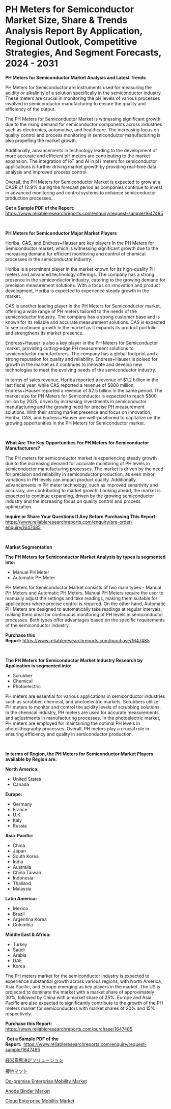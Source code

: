 <p><h1>PH Meters for Semiconductor Market Size, Share & Trends Analysis Report By Application, Regional Outlook, Competitive Strategies, And Segment Forecasts, 2024 - 2031</h1></p><p><strong>PH Meters for Semiconductor Market Analysis and Latest Trends</strong></p>
<p><p>PH Meters for Semiconductor are instruments used for measuring the acidity or alkalinity of a solution specifically in the semiconductor industry. These meters are crucial in monitoring the pH levels of various processes involved in semiconductor manufacturing to ensure the quality and efficiency of the output.</p><p>The PH Meters for Semiconductor Market is witnessing significant growth due to the rising demand for semiconductor components across industries such as electronics, automotive, and healthcare. The increasing focus on quality control and process monitoring in semiconductor manufacturing is also propelling the market growth.</p><p>Additionally, advancements in technology leading to the development of more accurate and efficient pH meters are contributing to the market expansion. The integration of IoT and AI in pH meters for semiconductor applications is further driving market growth by providing real-time data analysis and improved process control.</p><p>Overall, the PH Meters for Semiconductor Market is expected to grow at a CAGR of 12.9% during the forecast period as companies continue to invest in advanced monitoring and control systems to enhance semiconductor production processes.</p></p>
<p><strong>Get a Sample PDF of the Report:&nbsp;</strong> <a href="https://www.reliableresearchreports.com/enquiry/request-sample/1647485">https://www.reliableresearchreports.com/enquiry/request-sample/1647485</a></p>
<p>&nbsp;</p>
<p><strong>PH Meters for Semiconductor Major Market Players</strong></p>
<p><p>Horiba, CAS, and Endress+Hauser are key players in the PH Meters for Semiconductor market, which is witnessing significant growth due to the increasing demand for efficient monitoring and control of chemical processes in the semiconductor industry. </p><p>Horiba is a prominent player in the market known for its high-quality PH meters and advanced technology offerings. The company has a strong presence in the semiconductor industry, catering to the growing demand for precision measurement solutions. With a focus on innovation and product development, Horiba is expected to experience steady growth in the market.</p><p>CAS is another leading player in the PH Meters for Semiconductor market, offering a wide range of PH meters tailored to the needs of the semiconductor industry. The company has a strong customer base and is known for its reliable and accurate measurement solutions. CAS is expected to see continued growth in the market as it expands its product portfolio and strengthens its market presence.</p><p>Endress+Hauser is also a key player in the PH Meters for Semiconductor market, providing cutting-edge PH measurement solutions to semiconductor manufacturers. The company has a global footprint and a strong reputation for quality and reliability. Endress+Hauser is poised for growth in the market as it continues to innovate and develop new technologies to meet the evolving needs of the semiconductor industry.</p><p>In terms of sales revenue, Horiba reported a revenue of $1.2 billion in the last fiscal year, while CAS reported a revenue of $800 million. Endress+Hauser reported a revenue of $2.5 billion in the same period. The market size for PH Meters for Semiconductor is expected to reach $500 million by 2025, driven by increasing investments in semiconductor manufacturing and the growing need for precise PH measurement solutions. With their strong market presence and focus on innovation, Horiba, CAS, and Endress+Hauser are well-positioned to capitalize on the growing opportunities in the PH Meters for Semiconductor market.</p></p>
<p>&nbsp;</p>
<p><strong>What Are The Key Opportunities For PH Meters for Semiconductor Manufacturers?</strong></p>
<p><p>The PH meters for semiconductor market is experiencing steady growth due to the increasing demand for accurate monitoring of PH levels in semiconductor manufacturing processes. The market is driven by the need for precision and reliability in semiconductor production, as even minor variations in PH levels can impact product quality. Additionally, advancements in PH meter technology, such as improved sensitivity and accuracy, are contributing to market growth. Looking ahead, the market is expected to continue expanding, driven by the growing semiconductor industry and the increasing focus on quality control and process optimization.</p></p>
<p><strong>Inquire or Share Your Questions If Any Before Purchasing This Report:</strong> <a href="https://www.reliableresearchreports.com/enquiry/pre-order-enquiry/1647485">https://www.reliableresearchreports.com/enquiry/pre-order-enquiry/1647485</a></p>
<p>&nbsp;</p>
<p><strong>Market Segmentation</strong></p>
<p><strong>The PH Meters for Semiconductor Market Analysis by types is segmented into:</strong></p>
<p><ul><li>Manual PH Meter</li><li>Automatic PH Meter</li></ul></p>
<p><p>PH Meters for Semiconductor Market consists of two main types - Manual PH Meters and Automatic PH Meters. Manual PH Meters require the user to manually adjust the settings and take readings, making them suitable for applications where precise control is required. On the other hand, Automatic PH Meters are designed to automatically take readings at regular intervals, making them ideal for continuous monitoring of PH levels in semiconductor processes. Both types offer advantages based on the specific requirements of the semiconductor industry.</p></p>
<p><strong>Purchase this Report:&nbsp;</strong><a href="https://www.reliableresearchreports.com/purchase/1647485">https://www.reliableresearchreports.com/purchase/1647485</a></p>
<p>&nbsp;</p>
<p><strong>The PH Meters for Semiconductor Market Industry Research by Application is segmented into:</strong></p>
<p><ul><li>Scrubber</li><li>Chemical</li><li>Photoelectric</li></ul></p>
<p><p>PH meters are essential for various applications in semiconductor industries such as scrubber, chemical, and photoelectric markets. Scrubbers utilize PH meters to monitor and control the acidity levels of scrubbing solutions. In the chemical industry, PH meters are used for accurate measurements and adjustments in manufacturing processes. In the photoelectric market, PH meters are employed for maintaining the optimal PH levels in photolithography processes. Overall, PH meters play a crucial role in ensuring efficiency and quality in semiconductor production.</p></p>
<p>&nbsp;</p>
<p><strong>In terms of Region, the PH Meters for Semiconductor Market Players available by Region are:</strong></p>
<p>
    <p> <strong> North America: </strong>
        <ul>
            <li>United States</li>
            <li>Canada</li>
        </ul>
        </p> 
    <p> <strong> Europe: </strong>
        <ul>
            <li>Germany</li>
            <li>France</li>
            <li>U.K.</li>
            <li>Italy</li>
            <li>Russia</li>
        </ul>
        </p> 
    <p> <strong> Asia-Pacific: </strong>
        <ul>
            <li>China</li>
            <li>Japan</li>
            <li>South Korea</li>
            <li>India</li>
            <li>Australia</li>
            <li>China Taiwan</li>
            <li>Indonesia</li>
            <li>Thailand</li>
            <li>Malaysia</li>
        </ul>
        </p> 
    <p> <strong> Latin America: </strong>
        <ul>
            <li>Mexico</li>
            <li>Brazil</li>
            <li>Argentina Korea</li>
            <li>Colombia</li>
        </ul>
        </p> 
    <p> <strong> Middle East & Africa: </strong>
        <ul>
            <li>Turkey</li>
            <li>Saudi</li>
            <li>Arabia</li>
            <li>UAE</li>
            <li>Korea</li>
        </ul>
    </p>
    </p>
<p><p>The PH meters market for the semiconductor industry is expected to experience substantial growth across various regions, with North America, Asia Pacific, and Europe emerging as key players in the market. The US is projected to dominate the market with a market share of approximately 30%, followed by China with a market share of 25%. Europe and Asia Pacific are also expected to significantly contribute to the growth of the PH meters market for semiconductors with market shares of 20% and 15% respectively.</p></p>
<p><strong>Purchase this Report: </strong><a href="https://www.reliableresearchreports.com/purchase/1647485">https://www.reliableresearchreports.com/purchase/1647485</a></p>
<p>&nbsp;<strong>Get a Sample PDF of the Report:&nbsp;&nbsp;</strong><a href="https://www.reliableresearchreports.com/enquiry/request-sample/1647485">https://www.reliableresearchreports.com/enquiry/request-sample/1647485</a></p>
<p><strong></strong></p>
<p><p><a href="https://medium.com/@rosario_ramirez1996/%E7%AE%A1%E7%90%86%E6%84%8F%E6%80%9D%E6%B1%BA%E5%AE%9A%E3%82%BD%E3%83%AA%E3%83%A5%E3%83%BC%E3%82%B7%E3%83%A7%E3%83%B3%E5%B8%82%E5%A0%B4%E3%81%AF-%E5%B8%82%E5%A0%B4%E3%82%B7%E3%82%A7%E3%82%A2-%E3%82%B5%E3%82%A4%E3%82%BA-%E3%81%8A%E3%82%88%E3%81%B32031%E5%B9%B4%E3%81%BE%E3%81%A7%E3%81%AE%E4%BA%88%E6%B8%AC%E3%81%AB%E7%84%A6%E7%82%B9%E3%82%92%E5%BD%93%E3%81%A6%E3%81%A6%E3%81%84%E3%81%BE%E3%81%99-3bd8cacf2f3e">経営意思決定ソリューション</a></p><p><a href="https://medium.com/@rosario_ramirez1996/%E3%82%B0%E3%83%A9%E3%82%A6%E3%83%B3%E3%83%87%E3%82%A3%E3%83%B3%E3%82%B0%E3%83%9E%E3%83%83%E3%83%88%E3%81%AE%E5%B8%82%E5%A0%B4%E8%A6%8F%E6%A8%A1%E3%81%A8%E5%B8%82%E5%A0%B4%E5%8B%95%E5%90%91-%E5%AE%8C%E5%85%A8%E3%81%AA%E6%A5%AD%E7%95%8C%E6%A6%82%E8%A6%81-2024%E5%B9%B4%E3%81%8B%E3%82%892031%E5%B9%B4-78853fa5bbd7">接地マット</a></p><p><a href="https://thundering-castanet-c65.notion.site/On-premise-Enterprise-Mobility-Market-Size-Reflecting-a-Forecast-Till-2031-Market-By-Type-By-Appli-0e79282c596f4e18996dd54bd8aa78ff">On-premise Enterprise Mobility Market</a></p><p><a href="https://view.publitas.com/reportprime-1/anode-binder-market-share-market-new-trends-analysis-report-by-type-by-application-by-end-use-by-region-and-segment-forecasts-2024-2031-p6o8gvw3mq_b/">Anode Binder Market</a></p><p><a href="https://bubble-tree-ea4.notion.site/Cloud-Enterprise-Mobility-Market-Share-Market-New-Trends-Analysis-Report-By-Type-By-Application--b30823f5b7464329965545eb3b241948">Cloud Enterprise Mobility Market</a></p></p>